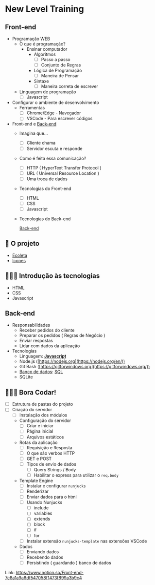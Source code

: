 # New Level Training

##  Front-end
- Programação WEB
    - O que é programação?
        - Ensinar computador
            - Algoritmos
                - [ ]  Passo a passo
                - [ ]  Conjunto de Regras
            - Lógica de Programação
                - [ ]  Maneira de Pensar
            - Sintaxe
                - [ ]  Maneira correta de escrever

    - Linguagem de programação
        - [ ]  Javascript
- Configurar o ambiente de desenvolvimento
    - Ferramentas
        - [ ]  Chrome/Edge - Navegador
        - [ ]  VSCode - Para escrever códigos
- Front-end e [Back-end](https://www.notion.so/nextlevelweekstarter/Back-end-a5747fd6bfa34e799e6e0ded51f5ec63)
    - Imagina que...
        - [ ]  Cliente chama
        - [ ]  Servidor escuta e responde
    - Como é feita essa comunicação?
        - [ ]  HTTP ( HyperText Transfer Protocol )
        - [ ]  URL ( Universal Resource Location )
        - [ ]  Uma troca de dados
    - Tecnologias do Front-end
        - [ ]  HTML
        - [ ]  CSS
        - [ ]  Javascript
    - Tecnologias do Back-end

        [Back-end](https://www.notion.so/Back-end-a5747fd6bfa34e799e6e0ded51f5ec63)

## 🌳 O projeto

- [Ecoleta](https://www.figma.com/file/Byw4X5etg8VCmezueyhzkC/Ecoleta-(Starter))
- [Icones](https://drive.google.com/file/d/1faqg6B_nlDEiatd7OA78sM-8GaD7ave3/view?usp=sharing)

## 🏄🏽‍♂️ Introdução às tecnologias

- HTML
- CSS
- Javascript

##  Back-end
- Responsabilidades
    - Receber pedidos do cliente
    - Preparar os pedidos ( Regras de Negócio )
    - Enviar respostas
    - Lidar com dados da aplicação
- Tecnologias
    - Linguagem: **[Javascript](https://developer.mozilla.org/en-US/docs/Web/javascript)**
    - Node.js ([https://nodejs.org](https://nodejs.org/en/))
    - Git Bash ([https://gitforwindows.org](https://gitforwindows.org/))
    - [Banco de dados](https://www.notion.so/nextlevelweekstarter/Banco-de-Dados-5486eedc84d245a289d6004d34597f22): [SQL](https://en.wikipedia.org/wiki/SQL)
    - SQLite

## 🏄🏽‍♂️ Bora Codar!

- [ ]  Estrutura de pastas do projeto
- [ ]  Criação do servidor
    - [ ]  Instalação dos módulos
    - Configuração do servidor
        - [ ]  Criar e iniciar
        - [ ]  Página inicial
        - [ ]  Arquivos estáticos
    - Rotas da aplicação
        - [ ]  Requisição e Resposta
        - [ ]  O que são verbos HTTP
        - [ ]  GET e POST
        - [ ]  Tipos de envio de dados
            - [ ]  Query Strings / Body
            - [ ]  Habilitar o express para utilizar o `req.body`
    - Template Engine
        - [ ]  Instalar e configurar `nunjucks`
        - [ ]  Renderizar
        - [ ]  Enviar dados para o html
        - [ ]  Usando Nunjucks
            - [ ]  include
            - [ ]  variables
            - [ ]  extends
            - [ ]  block
            - [ ]  if
            - [ ]  for
        - [ ]  Instalar extensão `nunjucks-template` nas extensões VSCode
    - Dados
        - [ ]  Enviando dados
        - [ ]  Recebendo dados
        - [ ]  Persistindo ( guardando ) banco de dados

Link: https://www.notion.so/Front-end-7c8a1a9a6df547058f1473f899a3b9c4
